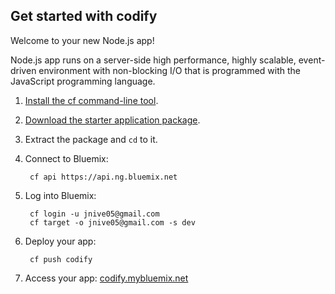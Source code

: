 Get started with codify
-----------------------------------
Welcome to your new Node.js app!

Node.js app runs on a server-side high performance, highly scalable, event-driven environment with non-blocking I/O that is programmed with the JavaScript programming language.

1. [Install the cf command-line tool](https://www.ng.bluemix.net/docs/#starters/BuildingWeb.html#install_cf).
2. [Download the starter application package](https://ace.ng.bluemix.net:443/rest/../rest/apps/a2c9a58d-6232-48b3-a825-fda681647399/starter-download).
3. Extract the package and `cd` to it.
4. Connect to Bluemix:

		cf api https://api.ng.bluemix.net

5. Log into Bluemix:

		cf login -u jnive05@gmail.com
		cf target -o jnive05@gmail.com -s dev

6. Deploy your app:

		cf push codify

7. Access your app: [codify.mybluemix.net](//codify.mybluemix.net)

